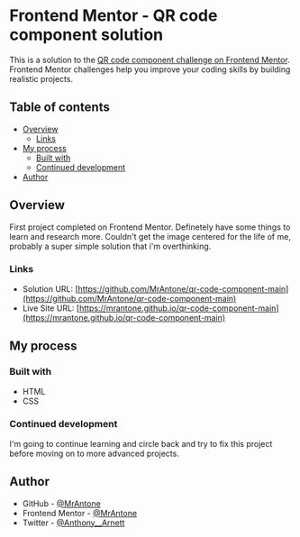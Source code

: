 # Frontend Mentor - QR code component solution

This is a solution to the [QR code component challenge on Frontend Mentor](https://www.frontendmentor.io/challenges/qr-code-component-iux_sIO_H). Frontend Mentor challenges help you improve your coding skills by building realistic projects. 

## Table of contents

- [Overview](#overview)
  - [Links](#links)
- [My process](#my-process)
  - [Built with](#built-with)
  - [Continued development](#continued-development)
- [Author](#author)



## Overview
First project completed on Frontend Mentor. Definetely have some things to learn and research more.
Couldn't get the image centered for the life of me, probably a super simple solution that i'm
overthinking.
### Links

- Solution URL: [https://github.com/MrAntone/qr-code-component-main](https://github.com/MrAntone/qr-code-component-main)
- Live Site URL: [https://mrantone.github.io/qr-code-component-main](https://mrantone.github.io/qr-code-component-main)

## My process

### Built with

- HTML
- CSS

### Continued development

I'm going to continue learning and circle back and try to fix this project before moving on to
more advanced projects.

## Author

- GitHub - [@MrAntone](https://github.com/MrAntone)
- Frontend Mentor - [@MrAntone](https://www.frontendmentor.io/profile/MrAntone)
- Twitter - [@Anthony__Arnett](https://twitter.com/Anthony__Arnett)